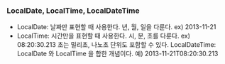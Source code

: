 ### LocalDate, LocalTime, LocalDateTime

* LocalDate: 날짜만 표현할 때 사용한다. 년, 월, 일을 다룬다. ex) 2013-11-21
* LocalTime: 시간만을 표현할 때 사용한다. 시, 분, 초를 다룬다. ex) 08:20:30.213
초는 밀리초, 나노초 단위도 포함할 수 있다.
LocalDateTime: LocalDate 와 LocalTime 을 합한 개념이다. 예) 2013-11-21T08:20:30.213
